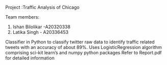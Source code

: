 Project :Traffic Analysis of Chicago


Team members:
1. Ishan Bilolikar -A20320338
2. Latika Singh - A20336453

Classifier in Python to classify twitter raw data to identify traffic related tweets with an accuracy of about 89%. 
Uses LogisticRegression algorithm comprising sci-kit learn’s and numpy python packages
Refer to Report.pdf for detailed information
